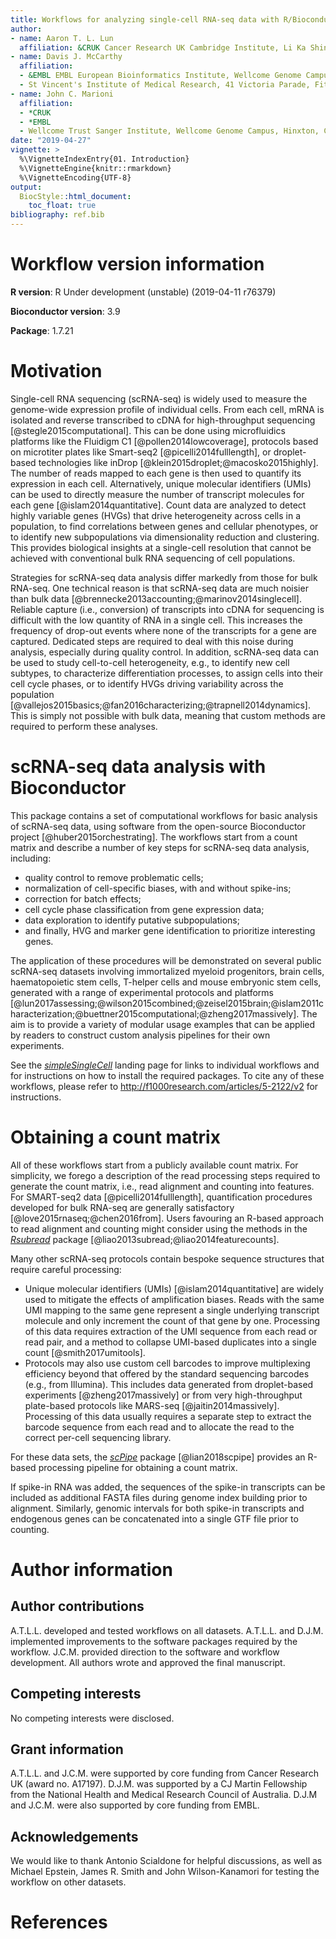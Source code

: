 ```yaml
---
title: Workflows for analyzing single-cell RNA-seq data with R/Bioconductor
author: 
- name: Aaron T. L. Lun
  affiliation: &CRUK Cancer Research UK Cambridge Institute, Li Ka Shing Centre, Robinson Way, Cambridge CB2 0RE, United Kingdom
- name: Davis J. McCarthy
  affiliation: 
  - &EMBL EMBL European Bioinformatics Institute, Wellcome Genome Campus, Hinxton, Cambridge CB10 1SD, United Kingdom
  - St Vincent's Institute of Medical Research, 41 Victoria Parade, Fitzroy, Victoria 3065, Australia
- name: John C. Marioni
  affiliation: 
  - *CRUK
  - *EMBL
  - Wellcome Trust Sanger Institute, Wellcome Genome Campus, Hinxton, Cambridge CB10 1SA, United Kingdom
date: "2019-04-27"
vignette: >
  %\VignetteIndexEntry{01. Introduction}
  %\VignetteEngine{knitr::rmarkdown}
  %\VignetteEncoding{UTF-8}    
output: 
  BiocStyle::html_document:
    toc_float: true
bibliography: ref.bib
---
```




# Workflow version information

**R version**: R Under development (unstable) (2019-04-11 r76379)

**Bioconductor version**: 3.9

**Package**: 1.7.21

# Motivation

Single-cell RNA sequencing (scRNA-seq) is widely used to measure the genome-wide expression profile of individual cells.
From each cell, mRNA is isolated and reverse transcribed to cDNA for high-throughput sequencing [@stegle2015computational].
This can be done using microfluidics platforms like the Fluidigm C1 [@pollen2014lowcoverage], protocols based on microtiter plates like Smart-seq2 [@picelli2014fulllength], or droplet-based technologies like inDrop [@klein2015droplet;@macosko2015highly].
The number of reads mapped to each gene is then used to quantify its expression in each cell.
Alternatively, unique molecular identifiers (UMIs) can be used to directly measure the number of transcript molecules for each gene [@islam2014quantitative].
Count data are analyzed to detect highly variable genes (HVGs) that drive heterogeneity across cells in a population, to find correlations between genes and cellular phenotypes, or to identify new subpopulations via dimensionality reduction and clustering. 
This provides biological insights at a single-cell resolution that cannot be achieved with conventional bulk RNA sequencing of cell populations.

Strategies for scRNA-seq data analysis differ markedly from those for bulk RNA-seq.
One technical reason is that scRNA-seq data are much noisier than bulk data [@brennecke2013accounting;@marinov2014singlecell].
Reliable capture (i.e., conversion) of transcripts into cDNA for sequencing is difficult with the low quantity of RNA in a single cell.
This increases the frequency of drop-out events where none of the transcripts for a gene are captured.
Dedicated steps are required to deal with this noise during analysis, especially during quality control.
In addition, scRNA-seq data can be used to study cell-to-cell heterogeneity, e.g., to identify new cell subtypes, to characterize differentiation processes, to assign cells into their cell cycle phases, or to identify HVGs driving variability across the population [@vallejos2015basics;@fan2016characterizing;@trapnell2014dynamics].
This is simply not possible with bulk data, meaning that custom methods are required to perform these analyses. 

# scRNA-seq data analysis with Bioconductor

This package contains a set of computational workflows for basic analysis of scRNA-seq data, using software from the open-source Bioconductor project [@huber2015orchestrating].
The workflows start from a count matrix and describe a number of key steps for scRNA-seq data analysis, including:

- quality control to remove problematic cells;
- normalization of cell-specific biases, with and without spike-ins; 
- correction for batch effects; 
- cell cycle phase classification from gene expression data; 
- data exploration to identify putative subpopulations; 
- and finally, HVG and marker gene identification to prioritize interesting genes.

The application of these procedures will be demonstrated on several public scRNA-seq datasets involving immortalized myeloid progenitors, brain cells, haematopoietic stem cells, T-helper cells and mouse embryonic stem cells, generated with a range of experimental protocols and platforms [@lun2017assessing;@wilson2015combined;@zeisel2015brain;@islam2011characterization;@buettner2015computational;@zheng2017massively].
The aim is to provide a variety of modular usage examples that can be applied by readers to construct custom analysis pipelines for their own experiments.

See the *[simpleSingleCell](https://bioconductor.org/packages/3.9/simpleSingleCell)* landing page for links to individual workflows and for instructions on how to install the required packages.
To cite any of these workflows, please refer to http://f1000research.com/articles/5-2122/v2 for instructions.

# Obtaining a count matrix

All of these workflows start from a publicly available count matrix.
For simplicity, we forego a description of the read processing steps required to generate the count matrix, i.e., read alignment and counting into features.
For SMART-seq2 data [@picelli2014fulllength], quantification procedures developed for bulk RNA-seq are generally satisfactory [@love2015rnaseq;@chen2016from].
Users favouring an R-based approach to read alignment and counting might consider using the methods in the *[Rsubread](https://bioconductor.org/packages/3.9/Rsubread)* package [@liao2013subread;@liao2014featurecounts].

Many other scRNA-seq protocols contain bespoke sequence structures that require careful processing:

- Unique molecular identifiers (UMIs) [@islam2014quantitative] are widely used to mitigate the effects of amplification biases.
Reads with the same UMI mapping to the same gene represent a single underlying transcript molecule and only increment the count of that gene by one.
Processing of this data requires extraction of the UMI sequence from each read or read pair, and a method to collapse UMI-based duplicates into a single count [@smith2017umitools].
- Protocols may also use custom cell barcodes to improve multiplexing efficiency beyond that offered by the standard sequencing barcodes (e.g., from Illumina).
This includes data generated from droplet-based experiments [@zheng2017massively] or from very high-throughput plate-based protocols like MARS-seq [@jaitin2014massively].
Processing of this data usually requires a separate step to extract the barcode sequence from each read and to allocate the read to the correct per-cell sequencing library.

For these data sets, the *[scPipe](https://bioconductor.org/packages/3.9/scPipe)* package [@lian2018scpipe] provides an R-based processing pipeline for obtaining a count matrix. 

If spike-in RNA was added, the sequences of the spike-in transcripts can be included as additional FASTA files during genome index building prior to alignment.
Similarly, genomic intervals for both spike-in transcripts and endogenous genes can be concatenated into a single GTF file prior to counting.

# Author information

## Author contributions

A.T.L.L. developed and tested workflows on all datasets.
A.T.L.L. and D.J.M. implemented improvements to the software packages required by the workflow.
J.C.M. provided direction to the software and workflow development.
All authors wrote and approved the final manuscript.

## Competing interests

No competing interests were disclosed.

## Grant information

A.T.L.L. and J.C.M. were supported by core funding from Cancer Research UK (award no. A17197).
D.J.M. was supported by a CJ Martin Fellowship from the National Health and Medical Research Council of Australia.
D.J.M and J.C.M. were also supported by core funding from EMBL.

## Acknowledgements

We would like to thank Antonio Scialdone for helpful discussions, as well as Michael Epstein, James R. Smith and John Wilson-Kanamori for testing the workflow on other datasets.

# References

